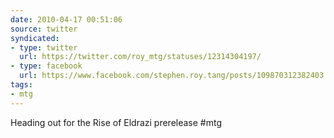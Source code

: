 ```yaml
---
date: 2010-04-17 00:51:06
source: twitter
syndicated:
- type: twitter
  url: https://twitter.com/roy_mtg/statuses/12314304197/
- type: facebook
  url: https://www.facebook.com/stephen.roy.tang/posts/109870312382403
tags:
- mtg
---
```


Heading out for the Rise of Eldrazi prerelease #mtg